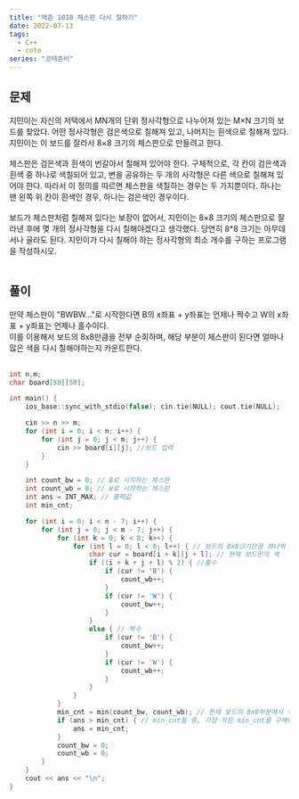 ```yaml
---
title: "백준 1018 체스판 다시 칠하기"
date: 2022-07-13
tags:
  - C++
  - cote
series: "코테준비"
---
```


## 문제

지민이는 자신의 저택에서 MN개의 단위 정사각형으로 나누어져 있는 M×N 크기의 보드를 찾았다. 어떤 정사각형은 검은색으로 칠해져 있고, 나머지는 흰색으로 칠해져 있다. 지민이는 이 보드를 잘라서 8×8 크기의 체스판으로 만들려고 한다.
<br/><br/>
체스판은 검은색과 흰색이 번갈아서 칠해져 있어야 한다. 구체적으로, 각 칸이 검은색과 흰색 중 하나로 색칠되어 있고, 변을 공유하는 두 개의 사각형은 다른 색으로 칠해져 있어야 한다. 따라서 이 정의를 따르면 체스판을 색칠하는 경우는 두 가지뿐이다. 하나는 맨 왼쪽 위 칸이 흰색인 경우, 하나는 검은색인 경우이다.
<br/><br/>
보드가 체스판처럼 칠해져 있다는 보장이 없어서, 지민이는 8×8 크기의 체스판으로 잘라낸 후에 몇 개의 정사각형을 다시 칠해야겠다고 생각했다. 당연히 8\*8 크기는 아무데서나 골라도 된다. 지민이가 다시 칠해야 하는 정사각형의 최소 개수를 구하는 프로그램을 작성하시오.
<br/><br/>

## 풀이

만약 체스판이 "BWBW..."로 시작한다면 B의 x좌표 + y좌표는 언제나 짝수고 W의 x좌표 + y좌표는 언제나 홀수이다.<br/>
이를 이용해서 보드의 8x8만큼을 전부 순회하며, 해당 부분이 체스판이 된다면 얼마나 많은 색을 다시 칠해야하는지 카운트한다.<br/><br/>

```c++
int n,m;
char board[50][50];

int main() {
	ios_base::sync_with_stdio(false); cin.tie(NULL); cout.tie(NULL);

	cin >> n >> m;
	for (int i = 0; i < n; i++) {
		for (int j = 0; j < m; j++) {
			cin >> board[i][j]; //보드 입력
		}
	}

	int count_bw = 0; // B로 시작하는 체스판
	int count_wb = 0; // W로 시작하는 체스판
	int ans = INT_MAX; // 출력값
	int min_cnt;

	for (int i = 0; i < n - 7; i++) {
		for (int j = 0; j < m - 7; j++) {
			for (int k = 0; k < 8; k++) {
				for (int l = 0; l < 8; l++) { // 보드의 8x8크기만큼 하나씩 비교
					char cur = board[i + k][j + l]; // 현재 보드판의 색
					if ((i + k + j + l) % 2) { //홀수
						if (cur != 'B') {
							count_wb++;
						}
						if (cur != 'W') {
							count_bw++;
						}
					}
					else { // 짝수
						if (cur != 'B') {
							count_bw++;
						}
						if (cur != 'W') {
							count_wb++;
						}
					}
				}
			}
			min_cnt = min(count_bw, count_wb); // 현재 보드의 8x8부분에서 색을 최소로 바꾸고 체스판을 만들 수 있는 수
			if (ans > min_cnt) { // min_cnt들 중, 가장 작은 min_cnt를 구해야 함
				ans = min_cnt;
			}
			count_bw = 0;
			count_wb = 0;
		}
	}
	cout << ans << "\n";
}
```
